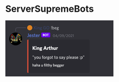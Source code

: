 # ServerSupremeBots
![alt text](https://github.com/jiva9423/ServerSupremeBots/blob/master/db10.png)
